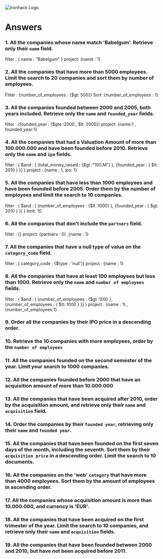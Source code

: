 ![Ironhack Logo](https://i.imgur.com/1QgrNNw.png)

# Answers

### 1. All the companies whose name match 'Babelgum'. Retrieve only their `name` field.

<!-- Your Code Goes Here -->
filter : { name : "Babelgum" }
project: {name : 1}

### 2. All the companies that have more than 5000 employees. Limit the search to 20 companies and sort them by **number of employees**.

<!-- Your Code Goes Here -->
Filter : {number_of_employees : {$gt: 500}}
Sort :{number_of_employees : 1}

### 3. All the companies founded between 2000 and 2005, both years included. Retrieve only the `name` and `founded_year` fields.
filter : {founded_year : {$gte :2000 , $lt: 2005}}
project: {name:1 , founded_year:1}

<!-- Your Code Goes Here -->

### 4. All the companies that had a Valuation Amount of more than 100.000.000 and have been founded before 2010. Retrieve only the `name` and `ipo` fields.
filter : { $and : [ {total_money_raised : {$gt :"100.M"} }, {founded_year : { $lt: 2010 } }] }
project : {name : 1, ipo: 1}

<!-- Your Code Goes Here -->

### 5. All the companies that have less than 1000 employees and have been founded before 2005. Order them by the number of employees and limit the search to 10 companies.
filter : { $and : [ {number_of_employees : {$lt :1000} }, {founded_year : { $gt: 2010 } }] }
limit: 10


<!-- Your Code Goes Here -->

### 6. All the companies that don't include the `partners` field.
filter : {}
project: {partners : 0} ,{name : 1}

<!-- Your Code Goes Here -->

### 7. All the companies that have a null type of value on the `category_code` field.
filter : { category_code : {$type : 'null'}}
project : {name : 1}

<!-- Your Code Goes Here -->

### 8. All the companies that have at least 100 employees but less than 1000. Retrieve only the `name` and `number of employees` fields.
filter : { $and : [ {number_of_employees : {$gt :100} }, {number_of_employees : { $lt: 1000 } }] }
project : {name : 1} , {number_of_employees:1}
<!-- Your Code Goes Here -->

### 9. Order all the companies by their IPO price in a descending order.

<!-- Your Code Goes Here -->

### 10. Retrieve the 10 companies with more employees, order by the `number of employees`

<!-- Your Code Goes Here -->

### 11. All the companies founded on the second semester of the year. Limit your search to 1000 companies.

<!-- Your Code Goes Here -->

<!-- ### 12. All the companies that have been 'deadpooled' after the third year. -->

<!-- Your Code Goes Here -->

### 12. All the companies founded before 2000 that have an acquisition amount of more than 10.000.000

<!-- Your Code Goes Here -->

### 13. All the companies that have been acquired after 2010, order by the acquisition amount, and retrieve only their `name` and `acquisition` field.

<!-- Your Code Goes Here -->

### 14. Order the companies by their `founded year`, retrieving only their `name` and `founded year`.

<!-- Your Code Goes Here -->

### 15. All the companies that have been founded on the first seven days of the month, including the seventh. Sort them by their `acquisition price` in a descending order. Limit the search to 10 documents.

<!-- Your Code Goes Here -->

### 16. All the companies on the 'web' `category` that have more than 4000 employees. Sort them by the amount of employees in ascending order.

<!-- Your Code Goes Here -->

### 17. All the companies whose acquisition amount is more than 10.000.000, and currency is 'EUR'.

<!-- Your Code Goes Here -->

### 18. All the companies that have been acquired on the first trimester of the year. Limit the search to 10 companies, and retrieve only their `name` and `acquisition` fields.

<!-- Your Code Goes Here -->

### 19. All the companies that have been founded between 2000 and 2010, but have not been acquired before 2011.

<!-- Your Code Goes Here -->
